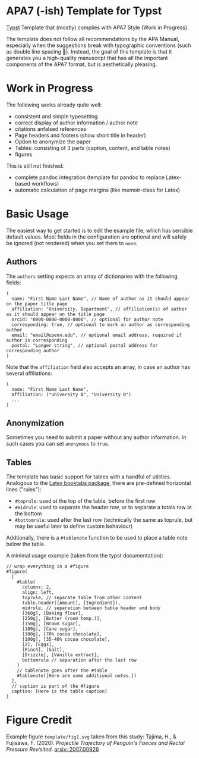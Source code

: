 # APA7 (-ish) Template for Typst

[Typst](https://typst.app/) Template that (mostly) complies with APA7 Style (Work in Progress).

The template does not follow all recommendations by the APA Manual, especially when the suggestions break with typographic conventions (such as double line spacing :vomiting_face:). Instead, the goal of this template is that it generates you a high-quality manuscript that has all the important components of the APA7 format, but is aesthetically pleasing.

# Work in Progress

The following works already quite well:

- consistent and simple typesetting
- correct display of author information / author note
- citations anfalsed references
- Page headers and footers (show short title in header)
- Option to anonymize the paper
- Tables: consisting of 3 parts (caption, content, and table notes)
- figures

This is still not finished:

- complete pandoc integration (template for pandoc to replace Latex-based workflows)
- automatic calculation of page margins (like memoir-class for Latex)

# Basic Usage

The easiest way to get started is to edit the example file, which has sensible default values. Most fields in the configuration are optional and will safely be ignored (not rendered) when you set them to `none`.

## Authors

The `authors` setting expects an array of dictionaries with the following fields:

```typst
(
  name: "First Name Last Name", // Name of author as it should appear on the paper title page
  affiliation: "University, Department", // affiliation(s) of author as it should appear on the title page
  orcid: "0000-0000-0000-0000", // optional for author note
  corresponding: true, // optional to mark an author as corresponding author
  email: "email@upenn.edu", // optional email address, required if author is corresponding
  postal: "Longer string", // optional postal address for corresponding author
)
```

Note that the `affiliation` field also accepts an array, in case an author has several affiliations:


```typst
(
  name: "First Name Last Name",
  affiliation: ("University A", "University B")
  ...
)
```

## Anonymization

Sometimes you need to submit a paper without any author information. In such cases you can set `anonymous` to `true`.

## Tables

The template has basic support for tables with a handful of utilities. Analogous to the [Latex booktabs package](https://ctan.org/pkg/booktabs), there are pre-defined horizontal lines ("rules"):

- `#toprule`: used at the top of the table, before the first row
- `#midrule`: used to separate the header row, or to separate a totals row at the bottom
- `#bottomrule`: used after the last row (technically the same as toprule, but may be useful later to define custom behaviour)

Addtionally, there is a `#tablenote` function to be used to place a table note below the table.

A minimal usage example (taken from the typst documentation):

```typst
// wrap everything in a #figure
#figure(
  [
    #table(
      columns: 2,
      align: left,
      toprule, // separate table from other content
      table.header([Amount], [Ingredient]),
      midrule, // separation between table header and body
      [360g], [Baking flour],
      [250g], [Butter (room temp.)],
      [150g], [Brown sugar],
      [100g], [Cane sugar],
      [100g], [70% cocoa chocolate],
      [100g], [35-40% cocoa chocolate],
      [2], [Eggs],
      [Pinch], [Salt],
      [Drizzle], [Vanilla extract],
      bottomrule // separation after the last row
    )
    // tablenote goes after the #table
    #tablenote([Here are some additional notes.])
  ],
  // caption is part of the #figure
  caption: [Here is the table caption]
)
```

# Figure Credit

Example figure `template/fig1.svg` taken from this study: Tajima, H., & Fujisawa, F. (2020). *Projectile Trajectory of Penguin's Faeces and Rectal Pressure Revisited*. [arxiv: 2007.00926](https://arxiv.org/abs/2007.00926)